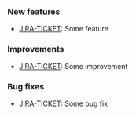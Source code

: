 ### New features

* [JIRA-TICKET](jira-link): Some feature

### Improvements

* [JIRA-TICKET](jira-link): Some improvement

### Bug fixes

* [JIRA-TICKET](jira-link): Some bug fix